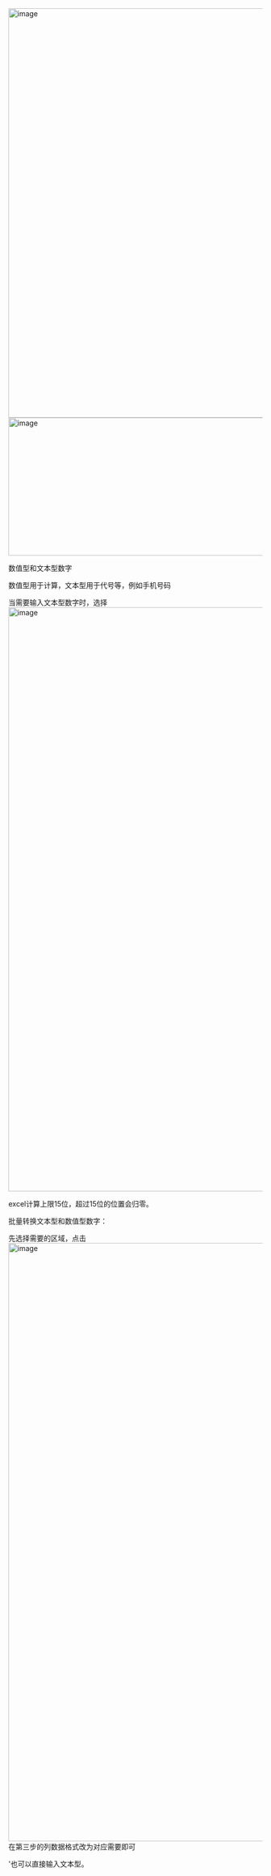 <img width="961" height="810" alt="image" src="https://github.com/user-attachments/assets/fe93202e-2997-4d45-b6f8-8b04a60253b9" />
<img width="1488" height="273" alt="image" src="https://github.com/user-attachments/assets/baeba66f-bc59-4484-9da6-a883d5b7ed6f" />

数值型和文本型数字

数值型用于计算，文本型用于代号等，例如手机号码

当需要输入文本型数字时，选择<img width="761" height="1156" alt="image" src="https://github.com/user-attachments/assets/ee76e653-d9c9-4f2e-b729-efea1e473a42" />

excel计算上限15位，超过15位的位置会归零。

批量转换文本型和数值型数字：

先选择需要的区域，点击<img width="1935" height="1184" alt="image" src="https://github.com/user-attachments/assets/697ae9e9-766f-485d-b231-15fe5a5f6f08" />
在第三步的列数据格式改为对应需要即可

'也可以直接输入文本型。
